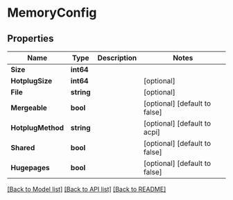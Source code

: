 # MemoryConfig

## Properties

Name | Type | Description | Notes
------------ | ------------- | ------------- | -------------
**Size** | **int64** |  | 
**HotplugSize** | **int64** |  | [optional] 
**File** | **string** |  | [optional] 
**Mergeable** | **bool** |  | [optional] [default to false]
**HotplugMethod** | **string** |  | [optional] [default to acpi]
**Shared** | **bool** |  | [optional] [default to false]
**Hugepages** | **bool** |  | [optional] [default to false]

[[Back to Model list]](../README.md#documentation-for-models) [[Back to API list]](../README.md#documentation-for-api-endpoints) [[Back to README]](../README.md)


